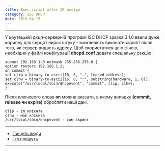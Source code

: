 ```yaml
---
title: Exec script after IP assign
category: ISC DHCP
date: 2019-04-15
---
```


-----

У крутецькій дхцп-серверній програмі ISC DHCP зразка 3.1.0 ввели дуже корисну для серця і нирок штуку - можливість виконати скрипт після того, як сервер видасть адресу.
Щоб скористатися цею фічею, необхідно у файлі конфігурації **dhcpd.conf** додати спеціальну секцію:

```
subnet 192.168.1.0 netmask 255.255.255.0 {
option routers 192.168.1.2;
on commit {
set clip = binary-to-ascii(10, 8, ".", leased-address);
set clhw = binary-to-ascii(16, 8, ":", substring(hardware, 1, 6));
execute("/usr/local/sbin/dhcpevent", "commit", clip, clhw);
}
```

Після ключового слова **on** можна вказати, в якому випадку **(commit, release чи expire)** обробляти наші дані.

```
clip - іп клієнта
clhw - мак клієнта
/usr/local/sbin/dhcpevent - сам скрипт
```

-----

* <a href="http://jpmens.net/2011/07/06/execute-a-script-when-isc-dhcp-hands-out-a-new-lease/" target="_blank">Пишуть люди</a>
* <a href="https://kb.isc.org/article/AA-01039/0/Formatting-MAC-addresses-in-dhcpd-or-why-does-binary-to-ascii-strip-leading-zeroes.html" target="_blank">І тут пишуть</a>

-----
